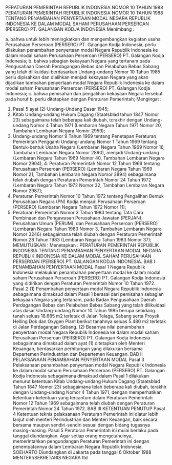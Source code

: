  PERATURAN PEMERINTAH REPUBLIK INDONESIA NOMOR 10 TAHUN 1988 PERATURAN PEMERINTAH REPUBLIK INDONESIA NOMOR 10 TAHUN 1988 TENTANG PENAMBAHAN PENYERTAAN MODAL NEGARA REPUBLIK INDONESIA KE DALAM MODAL SAHAM PERUSAHAAN PERSEROAN (PERSERO) PT. GALANGAN KODJA INDONESIA
Menimbang :

a. bahwa untuk lebih meningkatkan dan mengembangkan kegiatan usaha Perusahaan Perseroan (PERSERO) PT. Galangan Kodja Indonesia, perlu dilakukan penambahan penyertaan modal Negara Republik Indonesia ke dalam modal saham Perusahaan Perseroan (PERSERO) PT. Galangan Kodja Indonesia;
b. bahwa sebagian kekayaan Negara yang tertanam pada Pengusahaan Daerah Perdagangan Bebas dan Pelabuhan Bebas Sabang yang telah dilikuidasi berdasarkan Undang-undang Nomor 10 Tahun 1985 perlu dipisahkan dan dialihkan menjadi kekayaan Negara yang akan dijadikan tambahan penyertaan modal Negara Republik Indonesia ke dalam modal saham Perusahaan Perseroan (PERSERO) PT. Galangan Kodja Indonesia;
c. bahwa pemisahan dan pengalihan kekayaan Negara tersebut pada huruf b, perlu ditetapkan dengan Peraturan Pemerintah;
Mengingat :

1. Pasal 5 ayat (2) Undang-Undang Dasar 1945;
2. Kitab Undang-undang Hukum Dagang (Staatsblad tahun 1847 Nomor 23) sebagaimana telah beberapa kali diubah, tcrakhir dengan Undang-undang Nomor 4 Tahun 1971 (Lembaran Negara Tahun 1971 Nomor 20, Tambahan Lembaran Negara Nomor 2959);
3. Undang-undang Nomor 9 Tahun 1969 tentang Penetapan Peraturan Pemerintah Pengganti Undang-undang Nomor 1 Tahun 1969 tentang Bentuk-bentuk Usaha Negara (Lembaran Negara Tahun 1969 Nomor 16, Tambahan Lembaran Negara Nomor 2890), menjadi Undang-undang (Lembaran Negara Tahun 1969 Nomor 40, Tambahan Lembaran Negara Nomor 2904), 4. Peraturan Pemerintah Nomor 12 Tahun 1969 tentang Perusahaan Perseroan (PERSERO) (Lembaran Negara Tahun 1969 Nomor 21, Tambahan Lembaran Negara Nomor 2894) sebagaimana telah diubah dengan Peraturan Pemerintah Nomor 24 Tahun 1972 (Lembaran Negara Tahun 1972 Nomor 32, Tambahan Lembaran Negara Nomor 2987);
5. Peraturan Pemerintah Nomor 10 Tahun 1972 tentang Pengalihan Bentuk Perusahaan Negara (PN) Kodja menjadi Perusahaan Perseroan (PERSERO) (Lembaran Negara Tahun 1972 Nomor 11);
6. Peraturan Pemerintah Nomor 3 Tahun 1983 tentang Tata Cara Pembinaan dan Pengawasan Perusahaan Jawatan (PERJAN), Perusahaan Umum (PERUM), dan Perusahaan Perseroan (PERSERO) (Lembaran Negara Tahun 1983 Nomor 3, Tambahan Lembaran Negara Nomor 3246) sebagaimana telah diubah dengan Peraturan Pemerintah Nomor 28 Tahun 1983 (Lembaran Negara Tahun 1983 Nomor 37);
MEMUTUSKAN :
 Menetapkan : PERATURAN PEMERINTAH REPUBLIK INDONESIA TENTANG PENAMBAHAN PENYERTAAN MODAL NEGARA REPUBLIK INDONESIA KE DALAM MODAL SAHAM PERUSAHAAN PERSEROAN (PERSERO) PT. GALANGAN KODJA INDONESIA.
BAB I PENAMBAHAN PENYERTAAN MODAL
Pasal 1
Negara Republik Indonesia melakukan penambahan penyertaan modal ke dalam modal saham Perusahaan Perseroan (PERSERO) PT. Galangan Kodja Indonesia yang didirikan dengan Peraturan Pemerintah Nomor 10 Tahun 1972.
Pasal 2
(1) Penambahan penyertaan modal Negara Republik Indonesia sebagaimana dimaksud dalam Pasal 1 berasal dari pemisahan sebagian kekayaan Negara yang tertanam, pada Badan Pengusahaan Daerah Perdagangan Bebas dan Pelabuhan Bebas Sabang yang telah dilikuidasi atas dasar Undang-undang Nomor 10 Tahun 1985 berupa sebidang tanah seluas 18.685 m2 terletak di Jalan Telaga, Sabang serta Proyek Helling Dok dan Oxygen Plant berikut tanahnya seluas 5.480 m2 terletak di Jalan Perdagangan Sabang.
(2) Besarnya nilai penambahan penyertaan modal Negara Republik Indonesia ke dalam modal saham Perusahaan Perseroan (PERSERO) PT. Galangan Kodja Indonesia sebagaimana dimaksud dalam ayat (1) ditetapkan oleh Menteri Keuangan, berdasarkan perhitungan yang dilakukan bersama Departemen Perindustrian dan Departemen Keuangan.
BAB II PELAKSANAAN PENAMBAHAN PENYERTAAN MODAL
Pasal 3
Pelaksanaan penambahan penyertaan modal Negara Republik Indonesia ke dalam modal saham Perusahaan Perseroan (PERSERO) PT. Galangan Kodja Indonesia sebagaimana dimaksud dalam Pasal 1 dilakukan menurut ketentuan Kitab Undang-undang Hukum Dagang (Staatsblad Tahun 1847 Nomor 23) sebagaimana telah beberapa kali diubah, terakhir dengan Undang-undang Nomor 4 Tahun 1971, dengan memperhatikan ketentuan-ketentuan yang tercantum dalam Peraturan Pemerintah Nomor 12 Tahun 1969 sebagaimana telah diubah dengan Peraturan Pemerintah Nomor 24 Tahun 1972.
BAB III KETENTUAN PENUTUP
Pasal 4
Ketentuan teknis pelaksanaan Peraturan Pemerintah ini diatur lebih lanjut oleh menteri Perindustrian dan Menteri Keuangan, baik secara bersama maupun sendiri-sendiri sesuai dengan bidang tugasnya masing-masing.
Pasal 5
Peraturan Pemerintah ini mulai berlaku pada tanggal diundangkan. Agar setiap orang mengetahuinya, memerintahkan pengundangan Peraturan Pemerintah ini dengan penempatannya dalam Lembaran Negara Republik Indonesia. SOEHARTO Diundangkan di Jakarta pada tanggal 6 Oktober 1988 MENTERI/SEKRETARIS NEGARA ttd